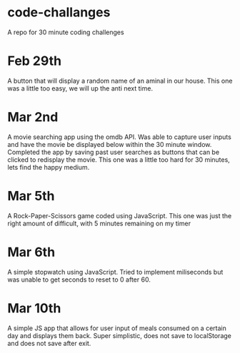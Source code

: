 # code-challanges
A repo for 30 minute coding challenges


# Feb 29th 
A button that will display a random name of an aminal in our house. This one was a little too easy, we will up the anti next time.

# Mar 2nd 
A movie searching app using the omdb API. Was able to capture user inputs and have the movie be displayed below within the 30 minute window. Completed the app by saving past user searches as buttons that can be clicked to redisplay the movie. This one was a little too hard for 30 minutes, lets find the happy medium.


# Mar 5th
A Rock-Paper-Scissors game coded using JavaScript. This one was just the right amount of difficult, with 5 minutes remaining on my timer

# Mar 6th
A simple stopwatch using JavaScript. Tried to implement miliseconds but was unable to get seconds to reset to 0 after 60.

# Mar 10th
A simple JS app that allows for user input of meals consumed on a certain day and displays them back. Super simplistic, does not save to localStorage and does not save after exit.
